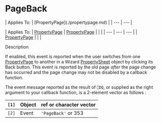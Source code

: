 




<h1 class="heading"><span class="name">PageBack</span></h1>
| Applies To: | [PropertyPage](./propertypage.md) |
| --- | ---  |

| Applies To: | [PropertyPage](./propertypage.md) | [PropertyPage](./propertypage.md) |  |  |
| --- | --- | ---  |
| [PropertyPage](./propertypage.md) |  |  |


Description


If enabled, this event is reported when the user switches from one [PropertyPage](./propertypage.md) to another in a Wizard [PropertySheet](./propertysheet.md) object by clicking its Back button. This event is reported by the old page *after* the page change has occurred and the page change may not be disabled by a callback function.


The event message reported as the result of `⎕DQ`, or supplied as the right argument to your callback function, is a 2-element vector as follows :

| `[1]` | Object | ref or character vector |
| --- | --- | ---  |
| `[2]` | Event | `'PageBack'` or 353 |



